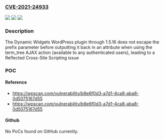### [CVE-2021-24933](https://cve.mitre.org/cgi-bin/cvename.cgi?name=CVE-2021-24933)
![](https://img.shields.io/static/v1?label=Product&message=Dynamic%20Widgets&color=blue)
![](https://img.shields.io/static/v1?label=Version&message=1.5.16%3C%3D%201.5.16%20&color=brighgreen)
![](https://img.shields.io/static/v1?label=Vulnerability&message=CWE-79%20Cross-site%20Scripting%20(XSS)&color=brighgreen)

### Description

The Dynamic Widgets WordPress plugin through 1.5.16 does not escape the prefix parameter before outputting it back in an attribute when using the term_tree AJAX action (available to any authenticated users), leading to a Reflected Cross-Site Scripting issue

### POC

#### Reference
- https://wpscan.com/vulnerability/b8e6f0d3-a7d1-4ca8-aba8-0d5075167d55
- https://wpscan.com/vulnerability/b8e6f0d3-a7d1-4ca8-aba8-0d5075167d55

#### Github
No PoCs found on GitHub currently.

